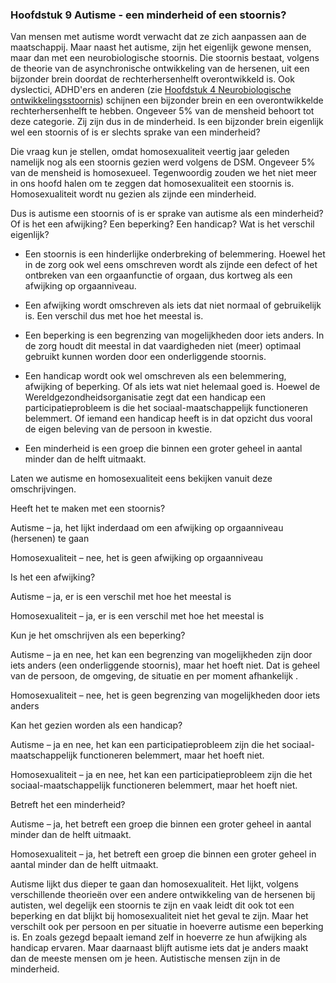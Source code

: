 ### <span id="calibre_link-17" class="calibre1"></span>Hoofdstuk 9 Autisme <span class="calibre1">-</span> een minderheid of een stoornis?<span id="calibre_link-116" class="calibre1"></span>

<span class="calibre3">Van mensen met autisme wordt verwacht dat ze zich aanpassen aan de maatschappij. Maar naast het autisme, zijn het eigenlijk gewone mensen, maar dan met een neurobiologische stoornis. Die stoornis bestaat, volgens de theorie van de asynchronische ontwikkeling van de hersenen, uit</span><span class="s-t9"> een bijzonder brein doordat de rechterhersenhelft overontwikkeld is. Ook dyslectici, ADHD'ers en anderen (zie </span><span class="s-t14"><a href="#calibre_link-10" class="calibre3">Hoofdstuk 4 Neurobiologische ontwikkelingsstoornis</a></span><span class="s-t9">) schijnen een bijzonder brein en een overontwikkelde rechterhersenhelft te hebben. Ongeveer 5% van de mensheid behoort tot deze categorie. Zij zijn dus in de minderheid. Is een bijzonder brein eigenlijk wel een stoornis of is er slechts sprake van een minderheid?</span>

Die vraag kun je stellen, omdat homosexualiteit veertig jaar geleden namelijk nog als een stoornis gezien werd volgens de DSM. Ongeveer 5% van de mensheid is homosexueel. Tegenwoordig zouden we het niet meer in ons hoofd halen om te zeggen dat homosexualiteit een stoornis is. Homosexualiteit wordt nu gezien als zijnde een minderheid.

Dus is autisme een stoornis of is er sprake van autisme als een minderheid? Of is het een afwijking? Een beperking? Een handicap? Wat is het verschil eigenlijk?

-   <span class="s-t9">Een </span><span class="s-t15">stoornis</span><span class="s-t9"> is een hinderlijke onderbreking of belemmering. Hoewel het in de zorg ook wel eens omschreven wordt als zijnde een defect of het ontbreken van een orgaanfunctie of orgaan, dus kortweg als een afwijking op orgaanniveau. </span>

-   <span class="s-t9">Een </span><span class="s-t15">afwijking</span><span class="s-t9"> wordt omschreven als iets dat niet normaal of gebruikelijk is. Een verschil dus met hoe het meestal is.</span>

-   <span class="s-t9">Een </span><span class="s-t15">beperking</span><span class="s-t9"> is een begrenzing van mogelijkheden door iets anders. In de zorg houdt dit meestal in dat vaardigheden niet (meer) optimaal gebruikt kunnen worden door een onderliggende stoornis.</span>

-   <span class="s-t9">Een </span><span class="s-t15">handicap</span><span class="s-t9"> wordt ook wel omschreven als een belemmering, afwijking of beperking. Of als iets wat niet helemaal goed is. Hoewel de Wereldgezondheidsorganisatie zegt dat een handicap een participatieprobleem is die het sociaal-maatschappelijk functioneren belemmert. Of iemand een handicap heeft is in dat opzicht dus vooral de eigen beleving van de persoon in kwestie.</span>

-   <span class="s-t9">Een </span><span class="s-t15">minderheid</span><span class="s-t9"> is een groep die binnen een groter geheel in aantal minder dan de helft uitmaakt.</span>

Laten we autisme en homosexualiteit eens bekijken vanuit deze omschrijvingen.

Heeft het te maken met een stoornis?

Autisme – ja, het lijkt inderdaad om een afwijking op orgaanniveau (hersenen) te gaan

Homosexualiteit – nee, het is geen afwijking op orgaanniveau

Is het een afwijking?

Autisme – ja, er is een verschil met hoe het meestal is

Homosexualiteit – ja, er is een verschil met hoe het meestal is

Kun je het omschrijven als een beperking?

Autisme – ja en nee, het kan een begrenzing van mogelijkheden zijn door iets anders (een onderliggende stoornis), maar het hoeft niet. Dat is geheel van de persoon, de omgeving, de situatie en per moment afhankelijk .

Homosexualiteit – nee, het is geen begrenzing van mogelijkheden door iets anders

Kan het gezien worden als een handicap?

Autisme – ja en nee, het kan een participatieprobleem zijn die het sociaal-maatschappelijk functioneren belemmert, maar het hoeft niet.

Homosexualiteit – ja en nee, het kan een participatieprobleem zijn die het sociaal-maatschappelijk functioneren belemmert, maar het hoeft niet.

Betreft het een minderheid?

Autisme – ja, <span id="calibre_link-117" class="calibre3"></span>het betreft een groep die binnen een groter geheel in aantal minder dan de helft uitmaakt.

Homosexualiteit – ja, het betreft een groep die binnen een groter geheel in aantal minder dan de helft uitmaakt.

<span class="s-t9">Autisme lijkt dus dieper te gaan dan homosexualiteit. Het lijkt, volgens verschillende theorie</span><span class="s-t16">ë</span><span class="s-t9">n over een andere ontwikkeling van de hersenen bij autisten, wel degelijk een stoornis te zijn en vaak leidt dit ook tot een beperking en dat blijkt bij homosexualiteit niet het geval te zijn. Maar het verschilt ook per persoon en per situatie in hoeverre autisme een beperking is. En zoals gezegd bepaalt iemand zelf in hoeverre ze hun afwijking als handicap ervaren. Maar daarnaast blijft autisme </span><span class="s-t6">iets dat je anders maakt dan de meeste mensen om je heen. Autistische mensen zijn in de minderheid.</span>

